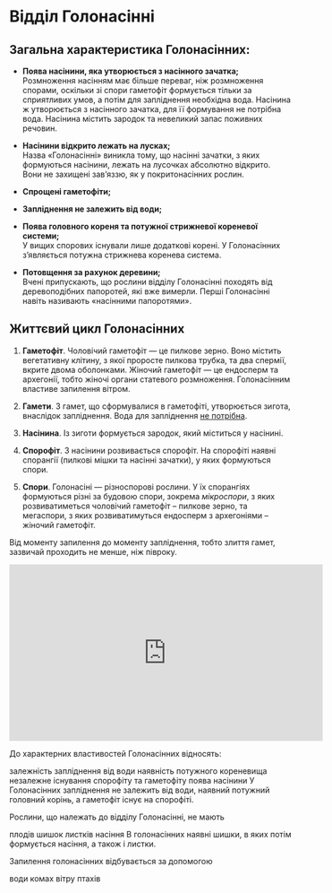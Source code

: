 # Відділ Голонасінні

## Загальна характеристика Голонасінних:

-   **Поява насінини, яка утворюється з насінного зачатка;**<br>
    Розмноження насінням має більше переваг, ніж розмноження спорами, оскільки зі спори гаметофіт формується тільки за сприятливих умов, а потім для запліднення необхідна вода. Насінина ж утворюється з насінного зачатка, для її формування не потрібна вода. Насінина містить зародок та невеликий запас поживних речовин.

-   **Насінини відкрито лежать на лусках;**<br>
    Назва «Голонасінні» виникла тому, що насінні зачатки, з яких формуються насінини, лежать на лусочках абсолютно відкрито. Вони не захищені зав’яззю, як у покритонасінних рослин.

-   **Спрощені гаметофіти;**

-   **Запліднення не залежить від води;**

-   **Поява головного кореня та потужної стрижневої кореневої
    системи;**<br>
    У вищих спорових існували лише додаткові корені. У Голонасінних з’являється потужна стрижнева коренева система.

-   **Потовщення за рахунок деревини;**<br>
    Вчені припускають, що рослини відділу Голонасінні походять від деревоподібних папоротей, які вже вимерли. Перші Голонасінні навіть називають «насінними папоротями».

## Життєвий цикл Голонасінних

1.  **Гаметофіт**. Чоловічий гаметофіт — це пилкове зерно. Воно містить вегетативну клітину, з якої проросте пилкова трубка, та два спермії, вкрите двома оболонками. Жіночий гаметофіт — це ендосперм та архегонії, тобто жіночі органи статевого розмноження. Голонасінним властиве запилення вітром.

2.  **Гамети**. З гамет, що сформувалися в гаметофіті, утворюється <span class="p1">зигота</span>, внаслідок запліднення. Вода для запліднення <u>не потрiбна</u>.

3.  **Насінина**. Із зиготи формується зародок, який міститься у насінині.

4.  **Спорофіт**. З насінини розвивається <span class="p1">спорофіт</span>. На спорофіті наявні спорангії (пилкові мішки та насінні зачатки), у яких формуються <span class="p1">спори</span>.

5.  **Спори**. Голонасіні — різноспорові рослини. У їх спорангіях формуються різні за будовою спори, зокрема *мікроспори*, з яких розвиватиметься чоловічий гаметофіт – пилкове зерно, та мегаспори, з яких розвиватимуться ендосперм з архегоніями – жіночий гаметофіт.

Від моменту запилення до моменту запліднення, тобто злиття гамет, зазвичай проходить не менше, ніж півроку.

<div class="fluidMedia">
<iframe align="center" width="560" height="315" src="https://www.youtube.com/embed/JEiUVodj-Ew" frameborder="0" allowfullscreen></iframe>
</div>
<div class="popup">
</div>

<quiz>
<question>
<p>До характерних властивостей Голонасінних відносять:</p>
<answer>залежність запліднення від води</answer> 
<answer>наявність потужного кореневища</answer> 
<answer>незалежне існування спорофіту та гаметофіту</answer>
<answer correct>поява насінини</answer>
<explanation>У Голонасінних запліднення не залежить від води, наявний потужний головний корінь, а гаметофіт існує на спорофіті.</explanation>
</question>
<question>
<p>Рослини, що належать до відділу Голонасінні, не мають</p>
<answer correct>плодів</answer>
<answer>шишок</answer>
<answer>листків</answer>
<answer>насіння</answer>
<explanation>В голонасінних наявні шишки, в яких потім формується насіння, а також і листки.</explanation>
</question>
<question>
<p>Запилення голонасінних відбувається за допомогою</p>
<answer>води</answer>
<answer>комах</answer>
<answer correct>вітру</answer>
<answer>птахів</answer>
</question>
</quiz>